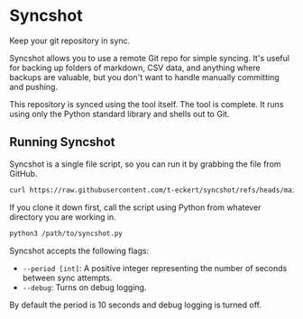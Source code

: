 # Syncshot

Keep your git repository in sync.

Syncshot allows you to use a remote Git repo for simple syncing. It's useful for backing up folders of markdown, CSV data, and anything where backups are valuable, but you don't want to handle manually committing and pushing.

This repository is synced using the tool itself. The tool is complete. It runs using only the Python standard library and shells out to Git.

## Running Syncshot

Syncshot is a single file script, so you can run it by grabbing the file from GitHub.

```sh
curl https://raw.githubusercontent.com/t-eckert/syncshot/refs/heads/main/syncshot.py | python3 
```

If you clone it down first, call the script using Python from whatever directory you are working in.

```sh
python3 /path/to/syncshot.py
```

Syncshot accepts the following flags:

- `--period [int]`: A positive integer representing the number of seconds between sync attempts.
- `--debug`: Turns on debug logging.

By default the period is 10 seconds and debug logging is turned off.



